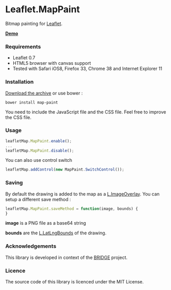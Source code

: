 Leaflet.MapPaint
================

Bitmap painting for [Leaflet](http://leafletjs.com).

__[Demo](http://sintef-9012.github.io/MapPaint/)__

### Requirements

 * Leaflet 0.7
 * HTML5 browser with canvas support
  * Tested with Safari iOS8, Firefox 33, Chrome 38 and Internet Explorer 11



### Installation

[Download the archive](https://github.com/SINTEF-9012/MapPaint/archive/master.zip) or use bower :

```
bower install map-paint
```

You need to include the JavaScript file and the CSS file. Feel free to improve the CSS file.

### Usage

```javascript
leafletMap.MapPaint.enable();
...
leafletMap.MapPaint.disable();
```

You can also use control switch
```javascript
leafletMap.addControl(new MapPaint.SwitchControl());
```

### Saving

By default the drawing is added to the map as a [L.ImageOverlay](http://leafletjs.com/reference.html#imageoverlay). You can setup a different save method :

```javascript
leafletMap.MapPaint.saveMethod = function(image, bounds) {
}
```
__image__ is a PNG file as a base64 string

__bounds__ are the [L.LatLngBounds](http://leafletjs.com/reference.html#latlngbounds) of the drawing.

### Acknowledgements

This library is developed in context of the [BRIDGE](http://www.bridgeproject.eu/en) project.

### Licence

The source code of this library is licenced under the MIT License.
